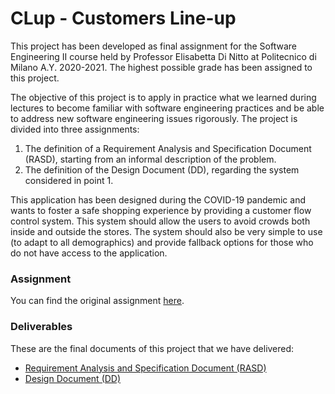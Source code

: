 # CLup - Customers Line-up
This project has been developed as final assignment for the Software Engineering II course held by Professor Elisabetta Di Nitto at Politecnico di Milano A.Y. 2020-2021. The highest possible grade has been assigned to this project.

The objective of this project is to apply in practice what we learned during lectures to become familiar with software engineering practices and be able to address new software engineering issues rigorously. The project is divided into three assignments:
1. The definition of a Requirement Analysis and Specification Document (RASD), starting from an informal description of the problem.
2. The definition of the Design Document (DD), regarding the system considered in point 1.

This application has been designed during the COVID-19 pandemic and wants to foster a safe shopping experience by providing a customer flow control system. This system should allow the users to avoid crowds both inside and outside the stores. The system should also be very simple to use (to adapt to all demographics) and provide fallback options for those who do not have access to the application.

### Assignment
You can find the original assignment [here](https://github.com/LucaDanelutti/CustomersLineUp/blob/main/assignment/R&DD%20Assignment%20A.Y.%202020-2021.pdf).

### Deliverables
These are the final documents of this project that we have delivered:
* [Requirement Analysis and Specification Document (RASD)](https://github.com/LucaDanelutti/CustomersLineUp/blob/main/deliverables/RASD1.pdf)
* [Design Document (DD)](https://github.com/LucaDanelutti/CustomersLineUp/blob/main/deliverables/DD1.pdf)
